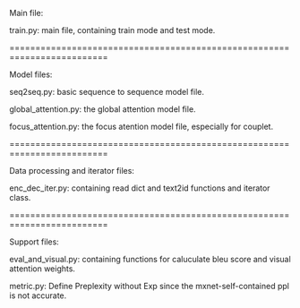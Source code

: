 Main file:

train.py: main file, containing train mode and test mode.

=========================================================================

Model files:

seq2seq.py: basic sequence to sequence model file.

global_attention.py: the global attention model file.

focus_attention.py: the focus atention model file, especially for couplet.

=========================================================================

Data processing and iterator files:

enc_dec_iter.py: containing read dict and text2id functions and iterator class.

=========================================================================

Support files:

eval_and_visual.py: containing functions for caluculate bleu score and visual attention weights.

metric.py: Define Preplexity without Exp since the mxnet-self-contained ppl is not accurate.
